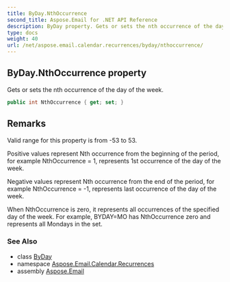 ```yaml
---
title: ByDay.NthOccurrence
second_title: Aspose.Email for .NET API Reference
description: ByDay property. Gets or sets the nth occurrence of the day of the week
type: docs
weight: 40
url: /net/aspose.email.calendar.recurrences/byday/nthoccurrence/
---
```

## ByDay.NthOccurrence property

Gets or sets the nth occurrence of the day of the week.

```csharp
public int NthOccurrence { get; set; }
```

## Remarks

Valid range for this property is from -53 to 53.

Positive values represent Nth occurrence from the beginning of the period, for example NthOccurrence = 1, represents 1st occurrence of the day of the week.

Negative values represent Nth occurrence from the end of the period, for example NthOccurrence = -1, represents last occurrence of the day of the week.

When NthOccurrence is zero, it represents all occurrences of the specified day of the week. For example, BYDAY=MO has NthOccurrence zero and represents all Mondays in the set.

### See Also

* class [ByDay](../)
* namespace [Aspose.Email.Calendar.Recurrences](../../byday/)
* assembly [Aspose.Email](../../../)


